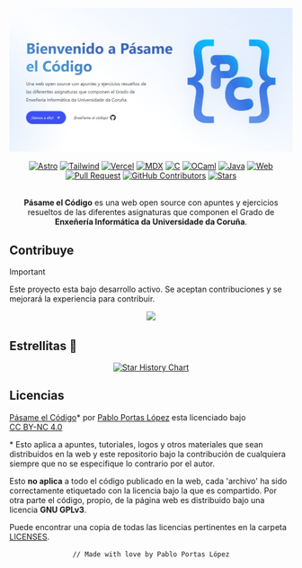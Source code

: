 [![Pásame el Código](./public/og.jpg)](https://pc.pablopl.dev)

<div align="center">


[![Astro](https://img.shields.io/badge/Astro-BC52EE?logo=astro&logoColor=white)](https://astro.build/)
[![Tailwind](https://img.shields.io/badge/Tailwind-06B6D4?logo=tailwindcss&logoColor=white)](https://tailwindcss.com/)
[![Vercel](https://img.shields.io/badge/Vercel-black?logo=vercel&logoColor=white)](https://vercel.com)
[![MDX](https://img.shields.io/badge/MDX-1B1F24.svg?logo=mdx&logoColor=white)](https://mdxjs.com/)
[![C](https://img.shields.io/badge/C-A8B9CC.svg?logo=c&logoColor=white)](https://en.wikipedia.org/wiki/C_(programming_language))
[![OCaml](https://img.shields.io/badge/OCaml-EC6813.svg?logo=OCaml&logoColor=white)](https://ocaml.org/)
[![Java](https://img.shields.io/badge/Java-007396.svg?logo=openjdk&logoColor=white)](https://www.oracle.com/es/java/)
[![Web](https://img.shields.io/website?down_message=offline&up_message=online&label=Web&url=https%3A%2F%2Fpc.pablopl.dev)](https://pc.pablopl.dev)
[![Pull Request](https://img.shields.io/github/issues-pr-closed/TeenBiscuits/Pasame-Codigo.svg?label=Pull%20Request)](https://github.com/TeenBiscuits/Pasame-Codigo/pulls)
[![GitHub Contributors](https://img.shields.io/github/contributors/TeenBiscuits/Pasame-Codigo?label=Contributors)](https://github.com/TeenBiscuits/Pasame-Codigo/graphs/contributors)
[![Stars](https://img.shields.io/github/stars/TeenBiscuits/Pasame-Codigo.svg)](https://github.com/TeenBiscuits/Pasame-Codigo)

</div>

<div align="center">
<br/>
<b>Pásame el Código</b> es una web open source con apuntes y ejercicios resueltos de las diferentes asignaturas que componen el Grado de <b>Enxeñería Informática da Universidade da Coruña</b>.
<br/>
</div>

## Contribuye

> [!IMPORTANT]  
> Este proyecto esta bajo desarrollo activo. Se aceptan contribuciones y se mejorará la experiencia para contribuir.

<!-- Repobeats - Stats https://repobeats.axiom.co -->
<div align="center">
<a href="https://github.com/TeenBiscuits/Pasame-Codigo/pulse"><img src="https://repobeats.axiom.co/api/embed/a8e143aa3070146b890d78a36acf3f2547e686c1.svg"/></a>
</div>


## Estrellitas 🌟

<div align="center">
    <a href="https://star-history.com/#TeenBiscuits/Pasame-Codigo&Date">
    <picture>
    <source media="(prefers-color-scheme: dark)" srcset="https://api.star-history.com/svg?repos=TeenBiscuits/Pasame-Codigo&type=Date&theme=dark" />
    <source media="(prefers-color-scheme: light)" srcset="https://api.star-history.com/svg?repos=TeenBiscuits/Pasame-Codigo&type=Date" />
    <img alt="Star History Chart" src="https://api.star-history.com/svg?repos=TeenBiscuits/Pasame-Codigo&type=Date" />
    </picture>
    </a>
</div>

## Licencias

<p xmlns:cc="http://creativecommons.org/ns#" xmlns:dct="http://purl.org/dc/terms/"><a property="dct:title" rel="cc:attributionURL" href="https://pc.pablopl.dev/">Pásame el Código</a>* por <a rel="cc:attributionURL dct:creator" property="cc:attributionName" href="https://github.com/TeenBiscuits">Pablo Portas López</a> esta licenciado bajo <a href="https://creativecommons.org/licenses/by-nc/4.0/?ref=chooser-v1" target="_blank" rel="license noopener noreferrer" style="display:inline-block;">CC BY-NC 4.0<img style="height:22px!important;margin-left:3px;vertical-align:text-bottom;" src="https://mirrors.creativecommons.org/presskit/icons/cc.svg?ref=chooser-v1" alt=""><img style="height:22px!important;margin-left:3px;vertical-align:text-bottom;" src="https://mirrors.creativecommons.org/presskit/icons/by.svg?ref=chooser-v1" alt=""><img style="height:22px!important;margin-left:3px;vertical-align:text-bottom;" src="https://mirrors.creativecommons.org/presskit/icons/nc.svg?ref=chooser-v1" alt=""></a></p>

\* Esto aplica a apuntes, tutoriales, logos y otros materiales que sean distribuidos en la web y este repositorio bajo la contribución de cualquiera siempre que no se especifique lo contrario por el autor.

Esto **no aplica** a todo el código publicado en la web, cada 'archivo' ha sido correctamente etiquetado con la licencia bajo la que es compartido. Por otra parte el código, propio, de la página web es distribuido bajo una licencia **GNU GPLv3**.

Puede encontrar una copia de todas las licencias pertinentes en la carpeta [LICENSES](./LICENSES).

<div align="center">

```bash
// Made with love by Pablo Portas López
```

</div>

